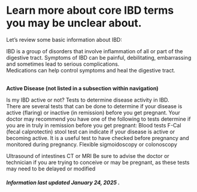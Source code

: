 <h1>Learn more about core IBD terms you may be unclear about.</h1>

Let’s review some basic information about IBD:

IBD is a group of disorders that involve inflammation of all or part of the digestive tract.
Symptoms of IBD can be painful, debilitating, embarrassing and sometimes lead to serious complications.  
Medications can help control symptoms and heal the digestive tract.

<br/>**Active Disease (not listed in a subsection within navigation)**

Is my IBD active or not? Tests to determine disease activity in IBD.  
There are several tests that can be done to determine if your disease is active (flaring) or inactive (in remission) before you get pregnant. 
Your doctor may recommend you have one of the following to tests determine if you are in truly in remission before you get pregnant: 
Blood tests 
F-Cal (fecal calprotectin) stool test can indicate if your disease is active or becoming active. It is a useful test to have checked before pregnancy and monitored during pregnancy. 
Flexible sigmoidoscopy or colonoscopy

Ultrasound of intestines 
CT or MRI
Be sure to advise the doctor or technician if you are trying to conceive or may be pregnant, as these tests may need to be delayed or modified


<h5>Information last updated January 24, 2025 .</h5>

